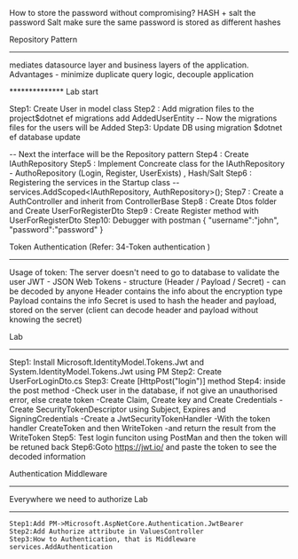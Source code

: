 How to store the password without compromising?
HASH + salt the password
Salt make sure the same password is stored as different hashes

Repository Pattern
******************
mediates datasource layer and business layers of the application.
Advantages - minimize duplicate query logic, decouple application

************** Lab start

Step1: Create User in model class
Step2 : Add migration files to the project$dotnet ef migrations add AddedUserEntity
        -- Now the migrations files for the users will be Added
Step3: Update DB using migration $dotnet ef database update

-- Next the interface will be the Repository pattern
Step4 : Create IAuthRepository
Step5 : Implement Concreate class for the IAuthRepository
          - AuthoRepository (Login, Register, UserExists) , Hash/Salt
Step6 : Registering the services in the Startup class
        --services.AddScoped<IAuthRepository, AuthRepository>();
Step7 : Create a AuthController and inherit from ControllerBase
Step8 : Create Dtos folder and Create UserForRegisterDto
Step9 : Create Register method with UserForRegisterDto
Step10: Debugger with postman
{
"username":"john",
"password":"password"
}

Token Authentication (Refer: 34-Token authentication )
********************
Usage of token: The server doesn't need to go to database to validate the user
JWT - JSON Web Tokens - structure (Header / Payload / Secret) - can be decoded by anyone
Header contains the info about the encryption type
Payload contains the info
Secret is used to hash the header and payload,  stored on the server (client can decode
  header and payload without knowing the secret)

Lab
***
Step1: Install Microsoft.IdentityModel.Tokens.Jwt and System.IdentityModel.Tokens.Jwt using PM
Step2: Create UserForLoginDto.cs
Step3: Create [HttpPost("login")] method
Step4: inside the post method
            -Check user in the database, if not give an unauthorised error, else create token
            -Create Claim, Create key and Create Credentials
            -Create SecurityTokenDescriptor using Subject, Expires and SigningCredentials
            -Create a JwtSecurityTokenHandler
            -With the token handler CreateToken and then WriteToken
            -and return the result from the WriteToken
Step5: Test login funciton using PostMan and then the token will be retuned back
Step6:Goto https://jwt.io/ and paste the token to see the decoded information

Authentication Middleware
*************************
Everywhere we need to authorize
Lab
***
    Step1:Add PM->Microsoft.AspNetCore.Authentication.JwtBearer
    Step2:Add Authorize attribute in ValuesController
    Step3:How to Authentication, that is Middleware services.AddAuthentication
